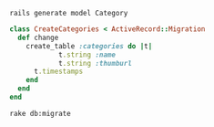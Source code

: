 ```rails
rails generate model Category

```

```ruby
class CreateCategories < ActiveRecord::Migration
  def change
    create_table :categories do |t|
			t.string :name
			t.string :thumburl
      t.timestamps
    end
  end
end
```

```rails
rake db:migrate
```

